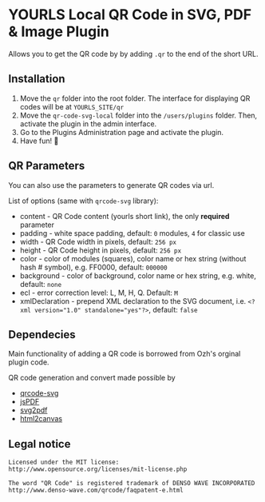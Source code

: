 # YOURLS Local QR Code in SVG, PDF &amp; Image Plugin

Allows you to get the QR code by by adding `.qr` to the end of the short URL. 

## Installation

1. Move the `qr` folder into the root folder. The interface for displaying QR codes will be at `YOURLS_SITE/qr` 
1. Move the `qr-code-svg-local` folder into the `/users/plugins` folder. Then, activate the plugin in the admin interface.
1. Go to the Plugins Administration page and activate the plugin.
1. Have fun! 🤖

## QR Parameters

You can also use the parameters to generate QR codes via url.

List of options (same with `qrcode-svg` library):
* content - QR Code content (yourls short link), the only **required** parameter
* padding - white space padding, default: `0` modules, `4` for classic use
* width - QR Code width in pixels, default: `256 px`
* height - QR Code height in pixels, default:  `256 px`
* color - color of modules (squares), color name or hex string (without hash # symbol), e.g. FF0000, default: `000000`
* background - color of background, color name or hex string, e.g. white, default: `none` 
* ecl - error correction level: L, M, H, Q. Default: `М`
* xmlDeclaration - prepend XML declaration to the SVG document, i.e. `<?xml version="1.0" standalone="yes"?>`, default: `false`
<!-- * join - join modules (squares) into one shape, into the SVG path element, recommended for web and responsive use, default: false -->


## Dependecies

Main functionality of adding a QR code is borrowed from Ozh's orginal plugin code.

QR code generation and convert made possible by
* [qrcode-svg](https://github.com/papnkukn/qrcode-svg)
* [jsPDF](https://github.com/parallax/jsPDF)
* [svg2pdf](https://github.com/yWorks/svg2pdf.js)
* [html2canvas](https://html2canvas.hertzen.com/)



## Legal notice

```
Licensed under the MIT license:
http://www.opensource.org/licenses/mit-license.php

The word "QR Code" is registered trademark of DENSO WAVE INCORPORATED
http://www.denso-wave.com/qrcode/faqpatent-e.html
```